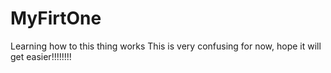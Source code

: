 # MyFirtOne
Learning how to this thing works
This is very confusing for now, hope it will get easier!!!!!!!!
